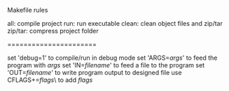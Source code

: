 Makefile rules

all: compile project
run: run executable
clean: clean object files and zip/tar
zip/tar: compress project folder

======================

set 'debug=1' to compile/run in debug mode
set 'ARGS=*args*' to feed the program with *args*
set 'IN=*filename*' to feed a file to the program
set 'OUT=*filename*' to write program output to designed file
use CFLAGS+=*flags*\ to add *flags*
